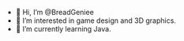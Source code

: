 - 👋 Hi, I’m @BreadGeniee
- 👀 I’m interested in game design and 3D graphics.
- 🌱 I’m currently learning Java.

<!---
BreadGeniee/BreadGeniee is a ✨ special ✨ repository because its `README.md` (this file) appears on your GitHub profile.
You can click the Preview link to take a look at your changes.
--->
